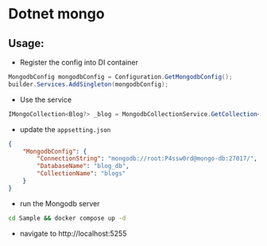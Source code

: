# Dotnet mongo

## Usage:

- Register the config into DI container

```csharp
MongodbConfig mongodbConfig = Configuration.GetMongodbConfig();
builder.Services.AddSingleton(mongodbConfig);
```

- Use the service

```csharp
IMongoCollection<Blog?> _blog = MongodbCollectionService.GetCollection<Blog?>(Configuration);
```

- update the `appsetting.json`

```json
{
    "MongodbConfig": {
        "ConnectionString": "mongodb://root:P4ssw0rd@mongo-db:27017/",
        "DatabaseName": "blog_db",
        "CollectionName": "blogs"
    }
}
```

- run the Mongodb server

```bash
cd Sample && docker compose up -d
```

- navigate to http://localhost:5255